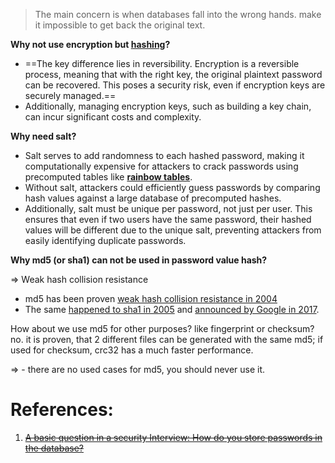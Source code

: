 > The main concern is when databases fall into the wrong hands. make it impossible to get back the original text.

**Why not use encryption but [hashing](5.%20Hashing.md)?**
- ==The key difference lies in reversibility. Encryption is a reversible process, meaning that with the right key, the original plaintext password can be recovered. This poses a security risk, even if encryption keys are securely managed.==
- Additionally, managing encryption keys, such as building a key chain, can incur significant costs and complexity.

**Why need salt?**
- Salt serves to add randomness to each hashed password, making it computationally expensive for attackers to crack passwords using precomputed tables like **[rainbow tables](5.%20Hashing.md)**.
- Without salt, attackers could efficiently guess passwords by comparing hash values against a large database of precomputed hashes.
- Additionally, salt must be unique per password, not just per user. This ensures that even if two users have the same password, their hashed values will be different due to the unique salt, preventing attackers from easily identifying duplicate passwords.

**Why md5 (or sha1) can not be used in password value hash?**

=> Weak hash collision resistance

- md5 has been proven [weak hash collision resistance in 2004](https://eprint.iacr.org/2004/199.pdf)
- The same [happened to sha1 in 2005](https://www.schneier.com/blog/archives/2005/08/new_cryptanalyt.html) and [announced by Google in 2017](https://security.googleblog.com/2017/02/announcing-first-sha1-collision.html).

How about we use md5 for other purposes? like fingerprint or checksum? no. it is proven, that 2 different files can be generated with the same md5; if used for checksum, crc32 has a much faster performance.

=> - there are no used cases for md5, you should never use it.

# References:

1. ~~[A basic question in a security Interview: How do you store passwords in the database?](https://iorilan.medium.com/a-basic-question-in-security-interview-how-do-you-store-passwords-in-the-database-676c125cff64)~~